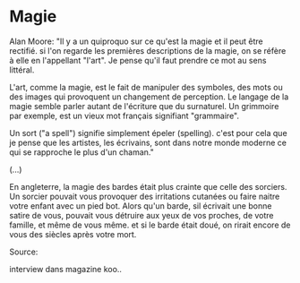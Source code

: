 # Magie

Alan Moore: "Il y a un quiproquo sur ce qu'est la magie et il peut être rectifié. si l'on regarde les premières descriptions de la magie, on se réfère à elle en l'appellant "l'art". Je pense qu'il faut prendre ce mot au sens littéral. 

L'art, comme la magie, est le fait de manipuler des symboles, des mots ou des images qui provoquent un changement de perception. Le langage de la magie semble parler autant de l'écriture que du surnaturel. Un grimmoire par exemple, est un vieux mot français signifiant "grammaire". 

Un sort ("a spell") signifie simplement épeler (spelling). c'est pour cela que je pense que les artistes, les écrivains, sont dans notre monde moderne ce qui se rapproche le plus d'un chaman."

(...)

En angleterre, la magie des bardes était plus crainte que celle des sorciers. Un sorcier pouvait vous provoquer des irritations cutanées ou faire naitre votre enfant avec un pied bot. Alors qu'un barde, sil écrivait une bonne satire de vous, pouvait vous détruire aux yeux de vos proches, de votre famille, et même de vous même. et si le barde était doué, on rirait encore de vous des siècles après votre mort.

Source:

interview dans magazine koo..
